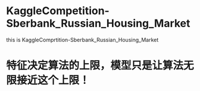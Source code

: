 # KaggleCompetition-Sberbank_Russian_Housing_Market
this is KaggleComprtition-Sberbank_Russian_Housing_Market
# 特征决定算法的上限，模型只是让算法无限接近这个上限！
